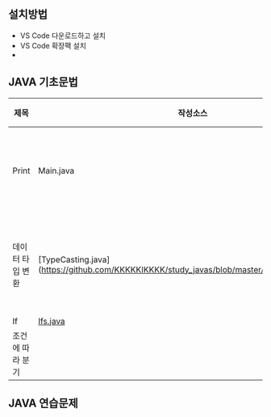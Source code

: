 ## 설치방법
- VS Code 다운로드하고 설치 
- VS Code 확장팩 설치 
- []()
## JAVA 기초문법
| 제목 | 작성소스 | 설명 | 비고 |
| --- | --- |--- | --- |
| Print | Main.java| 화면에 문자 출력 | |
| 데이터 타입 변환 | [TypeCasting.java] (https://github.com/KKKKKIKKKK/study_javas/blob/master/src/TypeCasting.java)| 데이터 타입을 변경 | --- |
| If | [Ifs.java](./src/Ifs.java)  |
 조건에 따라 분기 |  |
## JAVA 연습문제 

## 
